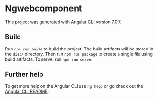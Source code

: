 # Ngwebcomponent

This project was generated with [Angular CLI](https://github.com/angular/angular-cli) version 7.0.7.

## Build

Run `npm run build` to build the project. The build artifacts will be stored in the `dist/` directory. Then run `npm run package` to create a single file using build artifacts. To serve, run `npm run serve`.

## Further help

To get more help on the Angular CLI use `ng help` or go check out the [Angular CLI README](https://github.com/angular/angular-cli/blob/master/README.md).
